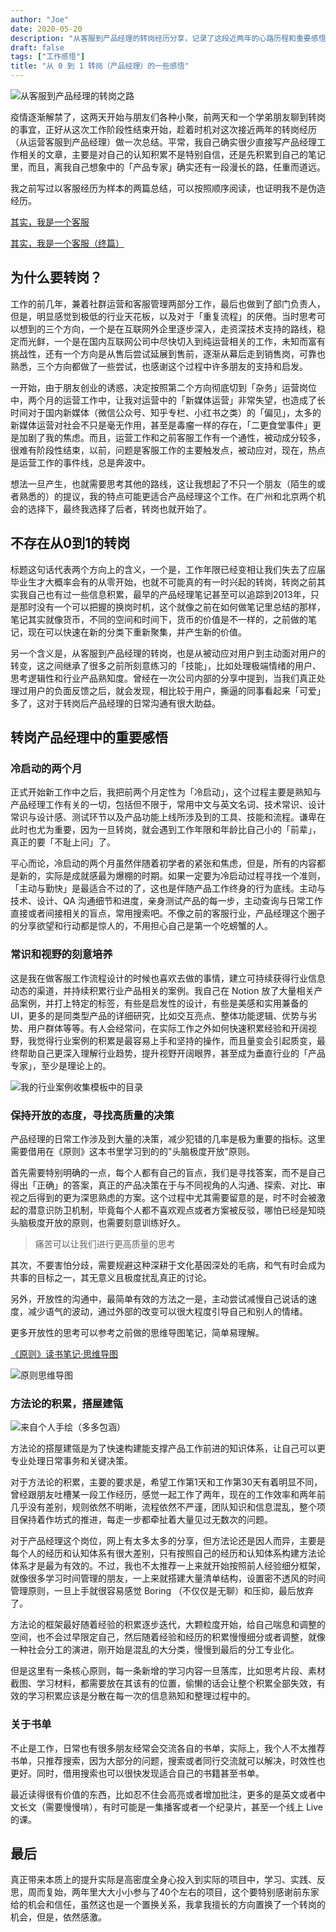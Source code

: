 ```yaml
---
author: "Joe"
date: 2020-05-20
description: "从客服到产品经理的转岗经历分享，记录了这段近两年的心路历程和重要感悟"
draft: false
tags: ["工作感悟"]
title: "从 0 到 1 转岗（产品经理）的一些感悟"
---
```


![从客服到产品经理的转岗之路](/images/posts/from-customer-service-to-product-manager-insights/cover.webp)

疫情逐渐解禁了，这两天开始与朋友们各种小聚，前两天和一个学弟朋友聊到转岗的事宜，正好从这次工作阶段性结束开始，趁着时机对这次接近两年的转岗经历（从运营客服到产品经理）做一次总结。平常，我自己确实很少直接写产品经理工作相关的文章，主要是对自己的认知积累不是特别自信，还是先积累到自己的笔记里，而且，离我自己想象中的「产品专家」确实还有一段漫长的路，任重而道远。

我之前写过以客服经历为样本的两篇总结，可以按照顺序阅读，也证明我不是伪造经历。

[其实，我是一个客服](/posts/my-life-as-customer-service) 

[其实，我是一个客服（终篇）](/posts/my-life-as-customer-service-final) 

## 为什么要转岗？

工作的前几年，兼着社群运营和客服管理两部分工作，最后也做到了部门负责人，但是，明显感觉到极低的行业天花板，以及对于「重复流程」的厌倦。当时思考可以想到的三个方向，一个是在互联网外企里逐步深入，走资深技术支持的路线，稳定而光鲜，一个是在国内互联网公司中尽快切入到纯运营相关的工作，未知而富有挑战性，还有一个方向是从售后尝试延展到售前，逐渐从幕后走到销售岗，可靠也熟悉，三个方向都做了一些尝试，也感谢这个过程中许多朋友的支持和启发。

一开始，由于朋友创业的诱惑，决定按照第二个方向彻底切到「杂务」运营岗位中，两个月的运营工作中，让我对运营中的「新媒体运营」非常失望，也造成了长时间对于国内新媒体（微信公众号、知乎专栏、小红书之类）的「偏见」，太多的新媒体运营对社会不只是毫无作用，甚至是毒瘤一样的存在，「二更食堂事件」更是加剧了我的焦虑。而且，运营工作和之前客服工作有一个通性，被动成分较多，很难有阶段性结束，以前，问题是客服工作的主要触发点，被动应对，现在，热点是运营工作的事件线，总是奔波中。

想法一旦产生，也就需要思考其他的路线，这让我想起了不只一个朋友（陌生的或者熟悉的）的提议，我的特点可能更适合产品经理这个工作。在广州和北京两个机会的选择下，最终我选择了后者，转岗也就开始了。

## 不存在从0到1的转岗

标题这句话代表两个方向上的含义，一个是，工作年限已经变相让我们失去了应届毕业生才大概率会有的从零开始，也就不可能真的有一时兴起的转岗，转岗之前其实我自己也有过一些信息积累，最早的产品经理笔记甚至可以追踪到2013年，只是那时没有一个可以把握的换岗时机，这个就像之前在如何做笔记里总结的那样，笔记其实就像货币，不同的空间和时间下，货币的价值是不一样的，之前做的笔记，现在可以快速在新的分类下重新聚集，并产生新的价值。

另一个含义是，从客服到产品经理的转岗，也是从被动应对用户到主动面对用户的转变，这之间继承了很多之前所刻意练习的「技能」，比如处理极端情绪的用户、思考逻辑性和行业产品熟知度。曾经在一次公司内部的分享中提到，当我们真正处理过用户的负面反馈之后，就会发现，相比较于用户，撕逼的同事看起来「可爱」多了，这对于转岗后产品经理的日常沟通有很大助益。

## 转岗产品经理中的重要感悟

### 冷启动的两个月

正式开始新工作中之后，我把前两个月定性为「冷启动」，这个过程主要是熟知与产品经理工作有关的一切，包括但不限于，常用中文与英文名词、技术常识、设计常识与设计感、测试环节以及产品功能上线所涉及到的工具、技能和流程。谦卑在此时也尤为重要，因为一旦转岗，就会遇到工作年限和年龄比自己小的「前辈」，真正的要「不耻上问」了。

平心而论，冷启动的两个月虽然伴随着初学者的紧张和焦虑，但是，所有的内容都是新的，实际是成就感最为爆棚的时期。如果一定要为冷启动过程寻找一个准则，「主动与勤快」是最适合不过的了，这也是伴随产品工作终身的行为底线。主动与技术、设计、QA 沟通细节和进度，亲身测试产品的每一步，主动查询与日常工作直接或者间接相关的盲点，常用搜索吧。不像之前的客服行业，产品经理这个圈子的分享欲望和行动都是惊人的，不用担心自己是第一个吃螃蟹的人。

### 常识和视野的刻意培养

这是我在做客服工作流程设计的时候也喜欢去做的事情，建立可持续获得行业信息动态的渠道，并持续积累行业产品相关的案例。我自己在 Notion 放了大量相关产品案例，并打上特定的标签，有些是启发性的设计，有些是美感和实用兼备的 UI，更多的是同类型产品的详细研究，比如交互亮点、整体功能逻辑、优势与劣势、用户群体等等。有人会经常问，在实际工作之外如何快速积累经验和开阔视野，我觉得行业案例的积累是最容易上手和坚持的操作，而且量变会引起质变，最终帮助自己更深入理解行业趋势，提升视野开阔眼界，甚至成为垂直行业的「产品专家」，至少是理论上的。

![我的行业案例收集模板中的目录](/images/posts/from-customer-service-to-product-manager-insights/industry-case-collection.webp)

### 保持开放的态度，寻找高质量的决策

产品经理的日常工作涉及到大量的决策，减少犯错的几率是极为重要的指标。这里需要借用在《原则》这本书里学习到的的"头脑极度开放"原则。

首先需要特别明确的一点，每个人都有自己的盲点，我们是寻找答案，而不是自己得出「正确」的答案，真正的产品决策在于与不同视角的人沟通、探索、对比、审视之后得到的更为深思熟虑的方案。这个过程中尤其需要留意的是，时不时会被激起的潜意识防卫机制，毕竟每个人都不喜欢观点或者方案被反驳，哪怕已经是知晓头脑极度开放的原则，也需要刻意训练好久。

> 痛苦可以让我们进行更高质量的思考

其次，不要害怕分歧，需要规避这种深耕于文化基因深处的毛病，和气有时会成为共事的目标之一，其无意义且极度扰乱真正的讨论。

另外，开放性的沟通中，最简单有效的方法之一是，主动尝试减慢自己说话的速度，减少语气的波动，通过外部的改变可以很大程度引导自己和别人的情绪。

更多开放性的思考可以参考之前做的思维导图笔记，简单易理解。

[《原则》读书笔记·思维导图](https://zhuanlan.zhihu.com/p/34013035)

![原则思维导图](/images/posts/from-customer-service-to-product-manager-insights/principles-mindmap.webp)

### 方法论的积累，搭屋建瓴

![来自个人手绘（多多包涵）](/images/posts/from-customer-service-to-product-manager-insights/personal-drawing.webp)

方法论的搭屋建瓴是为了快速构建能支撑产品工作前进的知识体系，让自己可以更专业处理日常事务和关键决策。

对于方法论的积累，主要的要求是，希望工作第1天和工作第30天有着明显不同，曾经跟朋友吐槽某一段工作经历，感觉一起工作了两年，现在的工作效率和两年前几乎没有差别，规则依然不明晰，流程依然不严谨，团队知识和信息混乱，整个项目保持着作坊式的推进，每走一步都牵扯着大量见过无数次的问题。

对于产品经理这个岗位，网上有太多太多的分享，但方法论还是因人而异，主要是每个人的经历和认知体系有很大差别，只有按照自己的经历和认知体系构建方法论体系才是最为有效的。不过，我也不太推荐一上来就开始按照前人经验细分框架，就像很多学习时间管理的朋友，一上来就搭建大量清单结构，设置密不透风的时间管理原则，一旦上手就很容易感觉 Boring （不仅仅是无聊）和压抑，最后放弃了。

方法论的框架最好随着经验的积累逐步迭代，大颗粒度开始，给自己喘息和调整的空间，也不会过早限定自己，然后随着经验和经历的积累慢慢细分或者调整，就像一种社会分工的演进，刚开始是混乱的大分类，慢慢到最后的分工专业化。

但是这里有一条核心原则，每一条新增的学习内容一旦落库，比如思考片段、素材截图、学习材料，都需要放在其该有的位置，偷懒的话会让整个积累全部失效，有效的学习积累应该是分散在每一次的信息熟知和整理过程中的。

### 关于书单

不止是工作，日常也有很多朋友经常会交流各自的书单，实际上，我个人不太推荐书单，只推荐搜索，因为大部分的问题，搜索或者同行交流就可以解决，时效性也更好。同时，借用搜索也可以很快发现适合自己的书籍甚至书单。

最近读得很有价值的东西，比如忍不住会高亮或者增加批注，更多的是英文或者中文长文（需要慢慢啃），有时可能是一集播客或者一个纪录片，甚至一个线上 Live 的课。

## 最后

真正带来本质上的提升实际是高密度全身心投入到实际的项目中，学习、实践、反思，周而复始，两年里大大小小参与了40个左右的项目，这个要特别感谢前东家给的机会和信任，虽然这也是一个置换关系，我拿我擅长的方向置换了一个转岗的机会，但是，依然感激。 